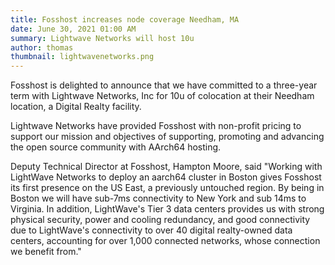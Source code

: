 ```yaml
---
title: Fosshost increases node coverage Needham, MA
date: June 30, 2021 01:00 AM
summary: Lightwave Networks will host 10u 
author: thomas
thumbnail: lightwavenetworks.png
---
```


Fosshost is delighted to announce that we have committed to a three-year term with Lightwave Networks, Inc for 10u of colocation at their Needham location, a Digital Realty facility. 

Lightwave Networks have provided Fosshost with non-profit pricing to support our mission and objectives of supporting, promoting and advancing the open source community with AArch64 hosting.

Deputy Technical Director at Fosshost, Hampton Moore, said "Working with LightWave Networks to deploy an aarch64 cluster in Boston gives Fosshost its first presence on the US East, a previously untouched region. By being in Boston we will have sub-7ms connectivity to New York and sub 14ms to Virginia. In addition, LightWave's Tier 3 data centers provides us with strong physical security, power and cooling redundancy, and good connectivity due to LightWave's connectivity to over 40 digital realty-owned data centers, accounting for over 1,000 connected networks, whose connection we benefit from."
